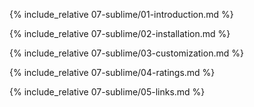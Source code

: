 {% include_relative 07-sublime/01-introduction.md %}

{% include_relative 07-sublime/02-installation.md %}

{% include_relative 07-sublime/03-customization.md %}

{% include_relative 07-sublime/04-ratings.md %}

{% include_relative 07-sublime/05-links.md %}
